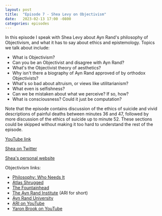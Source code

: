 ```yaml
---
layout: post
title:  "Episode 7 - Shea Levy on Objectivism"
date:   2023-02-13 17:00 -0800
categories: episodes
---
```


In this episode I speak with Shea Levy about Ayn Rand's philosophy of Objectivism, and what it has to say about ethics and epistemology. Topics we talk about include:
- What is Objectivism?
- Can you be an Objectivist and disagree with Ayn Rand?
- What's the Objectivist theory of aesthetics?
- Why isn't there a biography of Ayn Rand approved of by orthodox Objectivists?
- What's so bad about altruism, or views like utilitarianism?
- What even is selfishness?
- Can we be mistaken about what we perceive? If so, how?
- What is consciousness? Could it just be computation?

Note that the episode contains discussion of the ethics of suicide and vivid descriptions of painful deaths between minutes 36 and 47, followed by more discussion of the ethics of suicide up to minute 52. These sections could be skipped without making it too hard to understand the rest of the episode.

[YouTube link](https://youtu.be/m3AUpdtPfJQ)

[Shea on Twitter](https://twitter.com/shlevy)

[Shea's personal website](https://shealevy.com/)

Objectivism links:
- [Philosophy: Who Needs It](https://courses.aynrand.org/works/philosophy-who-needs-it/)
- [Atlas Shrugged](https://www.amazon.com/Atlas-Shrugged-Ayn-Rand/dp/0451191145)
- [The Fountainhead](https://www.amazon.com/The-Fountainhead-Ayn-Rand/dp/0451191153)
- [The Ayn Rand Institute](https://aynrand.org/) (ARI for short)
- [Ayn Rand University](https://university.aynrand.org/)
- [ARI on YouTube](https://www.youtube.com/@AynRandInstitute)
- [Yaron Brook on YouTube](https://www.youtube.com/@YaronBrook)
